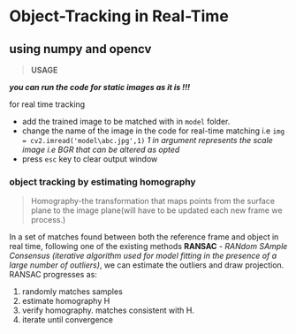# Object-Tracking in Real-Time
## using numpy and opencv

> **USAGE**

***you can run the code for static images as it is !!!***

for real time tracking
* add the trained image to be matched with in `model` folder.
* change the name of the image in the code for real-time matching i.e `img = cv2.imread('model\abc.jpg',1)` *1 in argument represents the scale image i.e BGR that can be altered as opted*
* press `esc` key to clear output window 

### object tracking by estimating homography 

> Homography-the transformation that maps points from the surface plane to the image plane(will have to be updated each new frame we process.)
 
 In a set of matches found between both the reference frame and object in real time, following one of the existing methods **RANSAC** - *RANdom SAmple Consensus (iterative algorithm used for model fitting in the presence of a large number of outliers)*,
 we can estimate the outliers and draw projection. 
RANSAC progresses as: 
1. randomly matches samples
2. estimate homography H
3. verify homography. matches consistent with H.
4. iterate until convergence

